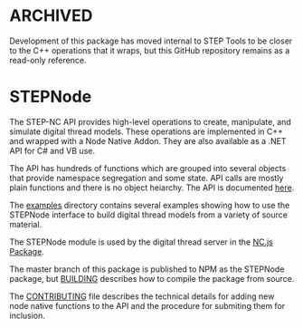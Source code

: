 # ARCHIVED 

Development of this package has moved internal to STEP Tools to be 
closer to the C++ operations that it wraps, but this GitHub repository
remains as a read-only reference. 

# STEPNode

The STEP-NC API provides high-level operations to create, manipulate,
and simulate digital thread models.  These operations are implemented
in C++ and wrapped with a Node Native Addon.  They are also available
as a .NET API for C\# and VB use.

The API has hundreds of functions which are grouped into several objects
that provide namespace segregation and some state. API calls are mostly
plain functions and there is no object heiarchy. The API is documented
[here](http://www.steptools.com/docs/stepnc_api/).

The [examples](examples/README.md) directory contains several examples
showing how to use the STEPNode interface to build digital thread
models from a variety of source material.

The STEPNode module is used by the digital thread server in the [NC.js
Package](https://github.com/steptools/NC.js/).

The master branch of this package is published to NPM as the STEPNode
package, but [BUILDING](BUILDING.md) describes how to compile the
package from source.

The [CONTRIBUTING](CONTRIBUTING.md) file describes the technical
details for adding new node native functions to the API and the
procedure for submiting them for inclusion.



